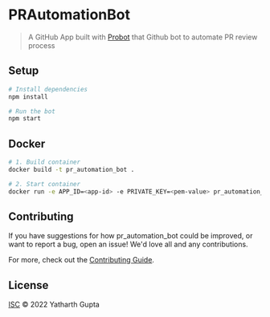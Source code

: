 # PRAutomationBot

> A GitHub App built with [Probot](https://github.com/probot/probot) that Github bot to automate PR review process

## Setup

```sh
# Install dependencies
npm install

# Run the bot
npm start
```

## Docker

```sh
# 1. Build container
docker build -t pr_automation_bot .

# 2. Start container
docker run -e APP_ID=<app-id> -e PRIVATE_KEY=<pem-value> pr_automation_bot
```

## Contributing

If you have suggestions for how pr_automation_bot could be improved, or want to report a bug, open an issue! We'd love all and any contributions.

For more, check out the [Contributing Guide](CONTRIBUTING.md).

## License

[ISC](LICENSE) © 2022 Yatharth Gupta
